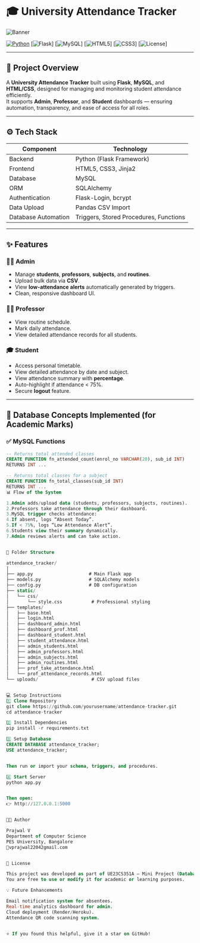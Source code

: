 # 🎓 University Attendance Tracker  
![Banner](https://img.shields.io/badge/University%20Mini%20Project-Flask%20%7C%20MySQL%20%7C%20Python-blue?style=for-the-badge&logo=python&logoColor=white)

[![Python](https://img.shields.io/badge/Python-3.10%2B-yellow?style=flat-square&logo=python)](https://www.python.org/)
[![Flask](https://img.shields.io/badge/Flask-Web%20Framework-black?style=flat-square&logo=flask)]
[![MySQL](https://img.shields.io/badge/MySQL-Database-blue?style=flat-square&logo=mysql)]
[![HTML5](https://img.shields.io/badge/HTML5-Frontend-orange?style=flat-square&logo=html5)]
[![CSS3](https://img.shields.io/badge/CSS3-Design-blue?style=flat-square&logo=css3)]
[![License](https://img.shields.io/badge/License-Academic-green?style=flat-square)]

---

## 🏫 Project Overview

A **University Attendance Tracker** built using **Flask**, **MySQL**, and **HTML/CSS**, designed for managing and monitoring student attendance efficiently.  
It supports **Admin**, **Professor**, and **Student** dashboards — ensuring automation, transparency, and ease of access for all roles.

---

## ⚙️ Tech Stack

| Component | Technology |
|------------|-------------|
| Backend | Python (Flask Framework) |
| Frontend | HTML5, CSS3, Jinja2 |
| Database | MySQL |
| ORM | SQLAlchemy |
| Authentication | Flask-Login, bcrypt |
| Data Upload | Pandas CSV Import |
| Database Automation | Triggers, Stored Procedures, Functions |

---

## ✨ Features

### 👨‍💼 Admin
- Manage **students**, **professors**, **subjects**, and **routines**.
- Upload bulk data via **CSV**.
- View **low-attendance alerts** automatically generated by triggers.
- Clean, responsive dashboard UI.

### 👨‍🏫 Professor
- View routine schedule.
- Mark daily attendance.
- View detailed attendance records for all students.

### 🎓 Student
- Access personal timetable.
- View detailed attendance by date and subject.
- View attendance summary with **percentage**.
- Auto-highlight if attendance < 75%.
- Secure **logout** feature.

---

## 🧩 Database Concepts Implemented (for Academic Marks)

### ✅ MySQL Functions
```sql
-- Returns total attended classes
CREATE FUNCTION fn_attended_count(enrol_no VARCHAR(20), sub_id INT)
RETURNS INT ...

-- Returns total classes for a subject
CREATE FUNCTION fn_total_classes(sub_id INT)
RETURNS INT ...
📊 Flow of the System

1.Admin adds/upload data (students, professors, subjects, routines).
2.Professors take attendance through their dashboard.
3.MySQL trigger checks attendance:
4.If absent, logs “Absent Today”.
5.If < 75%, logs “Low Attendance Alert”.
6.Students view their summary dynamically.
7.Admin reviews alerts and can take action.


🧾 Folder Structure

attendance_tracker/
│
├── app.py                     # Main Flask app
├── models.py                  # SQLAlchemy models
├── config.py                  # DB configuration
├── static/
│   └── css/
│       └── style.css           # Professional styling
├── templates/
│   ├── base.html
│   ├── login.html
│   ├── dashboard_admin.html
│   ├── dashboard_prof.html
│   ├── dashboard_student.html
│   ├── student_attendance.html
│   ├── admin_students.html
│   ├── admin_professors.html
│   ├── admin_subjects.html
│   ├── admin_routines.html
│   ├── prof_take_attendance.html
│   └── prof_attendance_records.html
└── uploads/                    # CSV upload files


💻 Setup Instructions
1️⃣ Clone Repository
git clone https://github.com/yourusername/attendance-tracker.git
cd attendance-tracker

2️⃣ Install Dependencies
pip install -r requirements.txt

3️⃣ Setup Database
CREATE DATABASE attendance_tracker;
USE attendance_tracker;


Then run or import your schema, triggers, and procedures.

4️⃣ Start Server
python app.py


Then open:
👉 http://127.0.0.1:5000


👨‍💻 Author

Prajwal V
Department of Computer Science
PES University, Bangalore
📧vprajwal22042gmail.com


🧾 License

This project was developed as part of UE23CS351A – Mini Project (Database Systems).
You are free to use or modify it for academic or learning purposes.

💡 Future Enhancements

Email notification system for absentees.
Real-time analytics dashboard for admin.
Cloud deployment (Render/Heroku).
Attendance QR code scanning system.


⭐ If you found this helpful, give it a star on GitHub!
